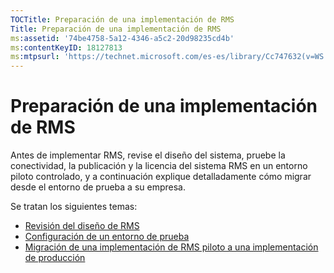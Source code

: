 ```yaml
---
TOCTitle: Preparación de una implementación de RMS
Title: Preparación de una implementación de RMS
ms:assetid: '74be4758-5a12-4346-a5c2-20d98235cd4b'
ms:contentKeyID: 18127813
ms:mtpsurl: 'https://technet.microsoft.com/es-es/library/Cc747632(v=WS.10)'
---
```


Preparación de una implementación de RMS
========================================

Antes de implementar RMS, revise el diseño del sistema, pruebe la conectividad, la publicación y la licencia del sistema RMS en un entorno piloto controlado, y a continuación explique detalladamente cómo migrar desde el entorno de prueba a su empresa.

Se tratan los siguientes temas:

-   [Revisión del diseño de RMS](https://technet.microsoft.com/0ed1dd67-8e07-47c9-9e2e-0104438bd19f)
-   [Configuración de un entorno de prueba](https://technet.microsoft.com/cdd96b05-49e2-4b6f-bfae-40b5c028ec66)
-   [Migración de una implementación de RMS piloto a una implementación de producción](https://technet.microsoft.com/ea151946-22fb-4cba-a3ef-fd7a4bf0d292)
